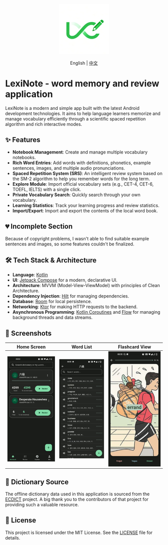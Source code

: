 <div align="center">
  <img src="./app/src/main/ic_launcher-playstore.png" alt="LexiNote Logo" width="160">
</div>

<div align="center">

English | [中文](./README_zh.md)

</div>

# LexiNote - word memory and review application

LexiNote is a modern and simple app built with the latest Android development technologies. It aims to help language learners memorize and manage vocabulary efficiently through a scientific spaced repetition algorithm and rich interactive modes.

## ✨ Features

- **Notebook Management**: Create and manage multiple vocabulary notebooks.
- **Rich Word Entries**: Add words with definitions, phonetics, example sentences, images, and multiple audio pronunciations.
- **Spaced Repetition System (SRS)**: An intelligent review system based on the SM-2 algorithm to help you remember words for the long term.
- **Explore Module**: Import official vocabulary sets (e.g., CET-4, CET-6, TOEFL, IELTS) with a single click.
- **Private Vocabulary Search**: Quickly search through your own vocabulary.
- **Learning Statistics**: Track your learning progress and review statistics.
- **Import/Export**: Import and export the contents of the local word book.

## 💔 Incomplete Section

Because of copyright problems, I wasn't able to find suitable example sentences and images, so some features couldn't be finalized.


## 🛠️ Tech Stack & Architecture

- **Language**: [Kotlin](https://kotlinlang.org/)
- **UI**: [Jetpack Compose](https://developer.android.com/jetpack/compose) for a modern, declarative UI.
- **Architecture**: MVVM (Model-View-ViewModel) with principles of Clean Architecture.
- **Dependency Injection**: [Hilt](https://developer.android.com/training/dependency-injection/hilt-android) for managing dependencies.
- **Database**: [Room](https://developer.android.com/training/data-storage/room) for local persistence.
- **Networking**: [Ktor](https://ktor.io/) for making HTTP requests to the backend.
- **Asynchronous Programming**: [Kotlin Coroutines](https://kotlinlang.org/docs/coroutines-overview.html) and [Flow](https://kotlinlang.org/docs/flow.html) for managing background threads and data streams.

## 📸 Screenshots

| Home Screen | Word List | Flashcard View |
| :---: | :---: | :---: |
| ![Home Screen](assets/screenshot_01.jpeg) | ![Word List](assets/screenshot_06.jpeg) | ![Flashcard View](assets/screenshot_05.jpeg) |


## 📖 Dictionary Source

The offline dictionary data used in this application is sourced from the [ECDICT](https://github.com/skywind3000/ECDICT) project. A big thank you to the contributors of that project for providing such a valuable resource.

## 📄 License

This project is licensed under the MIT License. See the [LICENSE](../LICENSE) file for details.
